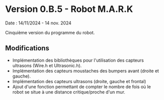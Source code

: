 # Version 0.B.5 - Robot M.A.R.K

Date : 14/11/2024 - 14 nov. 2024<br />

Cinquième version du programme du robot.

## Modifications

- Implémentation des bibliothèques pour l'utilisation des capteurs ultrasons (Wire.h et Ultrasonic.h).
- Implémentation des capteurs moustaches des bumpers avant (droite et gauche).
- Implémentation des capteurs ultrasons (droite, gauche et frontal)
- Ajout d'une fonction permettant de compter le nombre de fois où le robot se situe à une distance critique/proche d'un mur.
